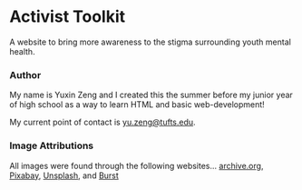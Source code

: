  # Activist Toolkit

A website to bring more awareness to the stigma surrounding youth mental health.

### Author
My name is Yuxin Zeng and I created this the summer before my junior year of high school as a way to learn HTML and basic web-development! 

My current point of contact is yu.zeng@tufts.edu.


### Image Attributions
All images were found through the following websites...
[archive.org](https://archive.org/), [Pixabay](https://pixabay.com/), [Unsplash](https://unsplash.com/), and [Burst](https://burst.shopify.com/) 

